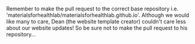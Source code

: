 Remember to make the pull request to the correct base repository i.e. 'materialsforhealthlab/materialsforhealthlab.github.io'. Although we would like many to care, Dean (the website template creator) couldn't care less about our website updates! So be sure not to make the pull request to his repository...

